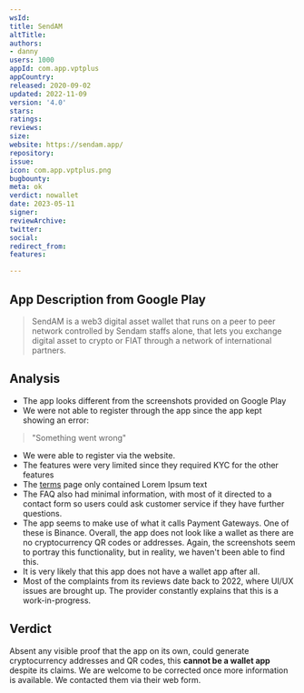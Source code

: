 ```yaml
---
wsId: 
title: SendAM
altTitle: 
authors: 
- danny
users: 1000
appId: com.app.vptplus
appCountry: 
released: 2020-09-02
updated: 2022-11-09
version: '4.0'
stars: 
ratings: 
reviews: 
size: 
website: https://sendam.app/
repository: 
issue: 
icon: com.app.vptplus.png
bugbounty: 
meta: ok
verdict: nowallet
date: 2023-05-11
signer: 
reviewArchive: 
twitter: 
social: 
redirect_from: 
features: 

---
```


## App Description from Google Play 

> SendAM is a web3 digital asset wallet that runs on a peer to peer network controlled by Sendam staffs alone, that lets you exchange digital asset to crypto or FIAT through a network of international partners.

## Analysis 

- The app looks different from the screenshots provided on Google Play
- We were not able to register through the app since the app kept showing an error: 

> "Something went wrong"

- We were able to register via the website. 
- The features were very limited since they required KYC for the other features
- The [terms](https://app.sendam.app/40/terms) page only contained Lorem Ipsum text
- The FAQ also had minimal information, with most of it directed to a contact form so users could ask customer service if they have further questions. 
- The app seems to make use of what it calls Payment Gateways. One of these is Binance. Overall, the app does not look like a wallet as there are no cryptocurrency QR codes or addresses. Again, the screenshots seem to portray this functionality, but in reality, we haven't been able to find this. 
- It is very likely that this app does not have a wallet app after all.
- Most of the complaints from its reviews date back to 2022, where UI/UX issues are brought up. The provider constantly explains that this is a work-in-progress. 

## Verdict 

Absent any visible proof that the app on its own, could generate cryptocurrency addresses and QR codes, this **cannot be a wallet app** despite its claims. We are welcome to be corrected once more information is available. We contacted them via their web form.